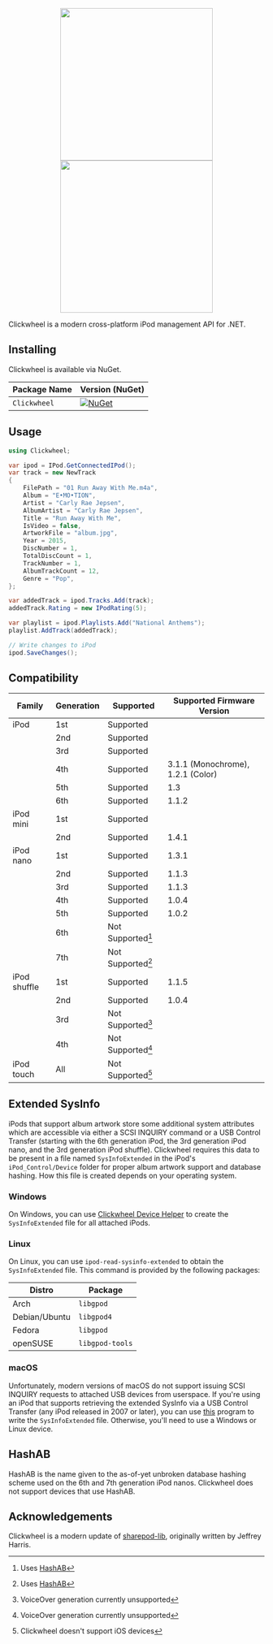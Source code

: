<p align="center">
<img width="300" src="https://raw.githubusercontent.com/dstaley/clickwheel/main/clickwheel-wordmark-on-light.svg#gh-light-mode-only" />
<img width="300" src="https://raw.githubusercontent.com/dstaley/clickwheel/main/clickwheel-wordmark-on-dark.svg#gh-dark-mode-only" />
</p>

Clickwheel is a modern cross-platform iPod management API for .NET.

## Installing

Clickwheel is available via NuGet.

| Package Name | Version (NuGet) |
| ------------ | --------------- |
| `Clickwheel` | [![NuGet](https://img.shields.io/nuget/v/Clickwheel.svg)](https://www.nuget.org/packages/Clickwheel/) |

## Usage

```csharp
using Clickwheel;

var ipod = IPod.GetConnectedIPod();
var track = new NewTrack
{
    FilePath = "01 Run Away With Me.m4a",
    Album = "E•MO•TION",
    Artist = "Carly Rae Jepsen",
    AlbumArtist = "Carly Rae Jepsen",
    Title = "Run Away With Me",
    IsVideo = false,
    ArtworkFile = "album.jpg",
    Year = 2015,
    DiscNumber = 1,
    TotalDiscCount = 1,
    TrackNumber = 1,
    AlbumTrackCount = 12,
    Genre = "Pop",
};

var addedTrack = ipod.Tracks.Add(track);
addedTrack.Rating = new IPodRating(5);

var playlist = ipod.Playlists.Add("National Anthems");
playlist.AddTrack(addedTrack);

// Write changes to iPod
ipod.SaveChanges();
```

## Compatibility

| Family       | Generation | Supported         | Supported Firmware Version        |
| ------------ | ---------- | ----------------- | --------------------------------- |
| iPod         | 1st        | Supported         |                                   |
|              | 2nd        | Supported         |                                   |
|              | 3rd        | Supported         |                                   |
|              | 4th        | Supported         | 3.1.1 (Monochrome), 1.2.1 (Color) |
|              | 5th        | Supported         | 1.3                               |
|              | 6th        | Supported         | 1.1.2                             |
| iPod mini    | 1st        | Supported         |                                   |
|              | 2nd        | Supported         | 1.4.1                             |
| iPod nano    | 1st        | Supported         | 1.3.1                             |
|              | 2nd        | Supported         | 1.1.3                             |
|              | 3rd        | Supported         | 1.1.3                             |
|              | 4th        | Supported         | 1.0.4                             |
|              | 5th        | Supported         | 1.0.2                             |
|              | 6th        | Not Supported[^1] |                                   |
|              | 7th        | Not Supported[^1] |                                   |
| iPod shuffle | 1st        | Supported         | 1.1.5                             |
|              | 2nd        | Supported         | 1.0.4                             |
|              | 3rd        | Not Supported[^2] |                                   |
|              | 4th        | Not Supported[^2] |                                   |
| iPod touch   | All        | Not Supported[^3] |                                   |


[^1]: Uses [HashAB](#hashab)
[^2]: VoiceOver generation currently unsupported
[^3]: Clickwheel doesn't support iOS devices

## Extended SysInfo

iPods that support album artwork store some additional system attributes which are accessible via either a SCSI INQUIRY command or a USB Control Transfer (starting with the 6th generation iPod, the 3rd generation iPod nano, and the 3rd generation iPod shuffle). Clickwheel requires this data to be present in a file named `SysInfoExtended` in the iPod's `iPod_Control/Device` folder for proper album artwork support and database hashing. How this file is created depends on your operating system.

### Windows

On Windows, you can use [Clickwheel Device Helper](https://github.com/dstaley/clickwheel/blob/main/src/Clickwheel.DeviceHelper.GUI/README.md) to create the `SysInfoExtended` file for all attached iPods.

### Linux

On Linux, you can use `ipod-read-sysinfo-extended` to obtain the `SysInfoExtended` file. This command is provided by the following packages:

| Distro        | Package         |
| ------------- | --------------- |
| Arch          | `libgpod`       |
| Debian/Ubuntu | `libgpod4`      |
| Fedora        | `libgpod`       |
| openSUSE      | `libgpod-tools` |

### macOS

Unfortunately, modern versions of macOS do not support issuing SCSI INQUIRY requests to attached USB devices from userspace. If you're using an iPod that supports retrieving the extended SysInfo via a USB Control Transfer (any iPod released in 2007 or later), you can use [this](https://github.com/dstaley/ipod-read-sysinfo-extended-macos) program to write the `SysInfoExtended` file. Otherwise, you'll need to use a Windows or Linux device.

## HashAB

HashAB is the name given to the as-of-yet unbroken database hashing scheme used on the 6th and 7th generation iPod nanos. Clickwheel does not support devices that use HashAB.

## Acknowledgements

Clickwheel is a modern update of [sharepod-lib](https://github.com/dstaley/sharepod-lib), originally written by Jeffrey Harris.